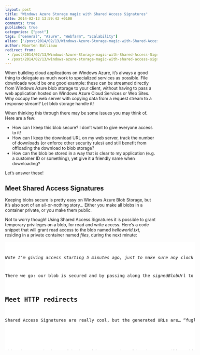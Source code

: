 ```yaml
---
layout: post
title: "Windows Azure Storage magic with Shared Access Signatures"
date: 2014-02-13 13:59:43 +0100
comments: true
published: true
categories: ["post"]
tags: ["General", "Azure", "Webfarm", "Scalability"]
alias: ["/post/2014/02/13/Windows-Azure-Storage-magic-with-Shared-Access-Signatures.aspx", "/post/2014/02/13/windows-azure-storage-magic-with-shared-access-signatures.aspx"]
author: Maarten Balliauw
redirect_from:
 - /post/2014/02/13/Windows-Azure-Storage-magic-with-Shared-Access-Signatures.aspx
 - /post/2014/02/13/windows-azure-storage-magic-with-shared-access-signatures.aspx
---
```

<p>When building cloud applications on Windows Azure, it’s always a good thing to delegate as much work to specialized services as possible. File downloads would be one good example: these can be streamed directly from Windows Azure blob storage to your client, without having to pass a web application hosted on Windows Azure Cloud Services or Web Sites. Why occupy the web server with copying data from a request stream to a response stream? Let blob storage handle it!</p> <p>When thinking this through there may be some issues you may think of. Here are a few:</p> <ul> <li>How can I keep this blob secure? I don’t want to give everyone access to it!</li> <li>How can I keep the download URL on my web server, track the number of downloads (or enforce other security rules) and still benefit from offloading the download to blob storage?</li> <li>How can the blob be stored in a way that is clear to my application (e.g. a customer ID or something), yet give it a friendly name when downloading?</li></ul> <p>Let’s answer these!</p> <h2>Meet Shared Access Signatures</h2> <p>Keeping blobs secure is pretty easy on Windows Azure Blob Storage, but it’s also sort of an all-or-nothing story… Either you make all blobs in a container private, or you make them public.</p> <p>Not to worry though! Using Shared Access Signatures it is possible to grant temporary privileges on a blob, for read and write access. Here’s a code snippet that will grant read access to the blob named <em>helloworld.txt</em>, residing in a private container named <em>files</em>, during the next minute:</p> <div id="scid:9D7513F9-C04C-4721-824A-2B34F0212519:6551ac27-1c68-4ea5-ace3-34ee9b3ad8a2" class="wlWriterEditableSmartContent" style="float: none; padding-bottom: 0px; padding-top: 0px; padding-left: 0px; margin: 0px; display: inline; padding-right: 0px"><pre style=" width: 628px; height: 358px;background-color:White;overflow: auto;"><div><!--

Code highlighting produced by Actipro CodeHighlighter (freeware)
http://www.CodeHighlighter.com/

--><span style="color: #000000;">CloudStorageAccount account </span><span style="color: #000000;">=</span><span style="color: #000000;"> </span><span style="color: #008000;">//</span><span style="color: #008000;"> your storage account connection here</span><span style="color: #008000;">
</span><span style="color: #000000;">var client </span><span style="color: #000000;">=</span><span style="color: #000000;"> account.CreateCloudBlobClient();
var container </span><span style="color: #000000;">=</span><span style="color: #000000;"> client.GetContainerReference(</span><span style="color: #800000;">&quot;</span><span style="color: #800000;">files</span><span style="color: #800000;">&quot;</span><span style="color: #000000;">);
var blob </span><span style="color: #000000;">=</span><span style="color: #000000;"> container.GetBlockBlobReference(</span><span style="color: #800000;">&quot;</span><span style="color: #800000;">helloworld.txt</span><span style="color: #800000;">&quot;</span><span style="color: #000000;">);

var builder </span><span style="color: #000000;">=</span><span style="color: #000000;"> </span><span style="color: #0000FF;">new</span><span style="color: #000000;"> UriBuilder(blob.Uri);
builder.Query </span><span style="color: #000000;">=</span><span style="color: #000000;"> blob.GetSharedAccessSignature(
    </span><span style="color: #0000FF;">new</span><span style="color: #000000;"> SharedAccessBlobPolicy
    {
        Permissions </span><span style="color: #000000;">=</span><span style="color: #000000;"> SharedAccessBlobPermissions.Read,
        SharedAccessStartTime </span><span style="color: #000000;">=</span><span style="color: #000000;"> </span><span style="color: #0000FF;">new</span><span style="color: #000000;"> DateTimeOffset(DateTime.UtcNow.AddMinutes(</span><span style="color: #000000;">-</span><span style="color: #800080;">5</span><span style="color: #000000;">)),
        SharedAccessExpiryTime </span><span style="color: #000000;">=</span><span style="color: #000000;"> </span><span style="color: #0000FF;">new</span><span style="color: #000000;"> DateTimeOffset(DateTime.UtcNow.AddMinutes(</span><span style="color: #800080;">1</span><span style="color: #000000;">)
    }).TrimStart(</span><span style="color: #800000;">'</span><span style="color: #800000;">?</span><span style="color: #800000;">'</span><span style="color: #000000;">);

var signedBlobUrl </span><span style="color: #000000;">=</span><span style="color: #000000;"> builder.Uri;
</span></div></pre><!-- Code inserted with Steve Dunn's Windows Live Writer Code Formatter Plugin.  http://dunnhq.com --></div>
<p><em>Note I’m giving access starting 5 minutes ago, just to make sure any clock skew along the way is ignored within a reasonable time window.</em></p>
<p>There we go: our blob is secured and by passing along the <em>signedBlobUrl</em> to our user, he or she can start downloading our blob without having access to any other blobs at all.</p>
<h2>Meet HTTP redirects</h2>
<p>Shared Access Signatures are really cool, but the generated URLs are… “fugly”, they are not pretty or easy to remember. Well, there is this thing called HTTP redirects, right? Here’s an ASP.NET MVC action method that checks if the user is authenticated, queries a repository for the correct filename, generates the signed access signature and redirects us to the actual download.</p>
<div id="scid:9D7513F9-C04C-4721-824A-2B34F0212519:f75a0ca8-7b9c-4e72-8a19-9990d8f328a5" class="wlWriterEditableSmartContent" style="float: none; padding-bottom: 0px; padding-top: 0px; padding-left: 0px; margin: 0px; display: inline; padding-right: 0px"><pre style=" width: 628px; height: 755px;background-color:White;overflow: auto;"><div><!--

Code highlighting produced by Actipro CodeHighlighter (freeware)
http://www.CodeHighlighter.com/

--><span style="color: #000000;">[Authorize]
[EnsureInvoiceAccessibleForUser]
</span><span style="color: #0000FF;">public</span><span style="color: #000000;"> ActionResult DownloadInvoice(</span><span style="color: #0000FF;">string</span><span style="color: #000000;"> invoiceId)
{
    </span><span style="color: #008000;">//</span><span style="color: #008000;"> Fetch invoice</span><span style="color: #008000;">
</span><span style="color: #000000;">    var invoice </span><span style="color: #000000;">=</span><span style="color: #000000;"> InvoiceService.RetrieveInvoice(invoiceId);
    </span><span style="color: #0000FF;">if</span><span style="color: #000000;"> (invoice </span><span style="color: #000000;">==</span><span style="color: #000000;"> </span><span style="color: #0000FF;">null</span><span style="color: #000000;">)
    {
        </span><span style="color: #0000FF;">return</span><span style="color: #000000;"> </span><span style="color: #0000FF;">new</span><span style="color: #000000;"> HttpNotFoundResult();
    }
    
    </span><span style="color: #008000;">//</span><span style="color: #008000;"> We can do other things here: track # downloads, ...

    </span><span style="color: #008000;">//</span><span style="color: #008000;"> Build shared access signature</span><span style="color: #008000;">
</span><span style="color: #000000;">    CloudStorageAccount account </span><span style="color: #000000;">=</span><span style="color: #000000;"> </span><span style="color: #008000;">//</span><span style="color: #008000;"> your storage account connection here</span><span style="color: #008000;">
</span><span style="color: #000000;">    var client </span><span style="color: #000000;">=</span><span style="color: #000000;"> account.CreateCloudBlobClient();
    var container </span><span style="color: #000000;">=</span><span style="color: #000000;"> client.GetContainerReference(</span><span style="color: #800000;">&quot;</span><span style="color: #800000;">invoices</span><span style="color: #800000;">&quot;</span><span style="color: #000000;">);
    var blob </span><span style="color: #000000;">=</span><span style="color: #000000;"> container.GetBlockBlobReference(invoice.CustomerId </span><span style="color: #000000;">+</span><span style="color: #000000;"> </span><span style="color: #800000;">&quot;</span><span style="color: #800000;">-</span><span style="color: #800000;">&quot;</span><span style="color: #000000;"> </span><span style="color: #000000;">+</span><span style="color: #000000;"> invoice.InvoiceId);

    var builder </span><span style="color: #000000;">=</span><span style="color: #000000;"> </span><span style="color: #0000FF;">new</span><span style="color: #000000;"> UriBuilder(blob.Uri);
    builder.Query </span><span style="color: #000000;">=</span><span style="color: #000000;"> blob.GetSharedAccessSignature(
        </span><span style="color: #0000FF;">new</span><span style="color: #000000;"> SharedAccessBlobPolicy
        {
            Permissions </span><span style="color: #000000;">=</span><span style="color: #000000;"> SharedAccessBlobPermissions.Read,
            SharedAccessStartTime </span><span style="color: #000000;">=</span><span style="color: #000000;"> </span><span style="color: #0000FF;">new</span><span style="color: #000000;"> DateTimeOffset(DateTime.UtcNow.AddMinutes(</span><span style="color: #000000;">-</span><span style="color: #800080;">5</span><span style="color: #000000;">)),
            SharedAccessExpiryTime </span><span style="color: #000000;">=</span><span style="color: #000000;"> </span><span style="color: #0000FF;">new</span><span style="color: #000000;"> DateTimeOffset(DateTime.UtcNow.AddMinutes(</span><span style="color: #800080;">1</span><span style="color: #000000;">)
        }).TrimStart(</span><span style="color: #800000;">'</span><span style="color: #800000;">?</span><span style="color: #800000;">'</span><span style="color: #000000;">);

    var signedBlobUrl </span><span style="color: #000000;">=</span><span style="color: #000000;"> builder.Uri;

    </span><span style="color: #008000;">//</span><span style="color: #008000;"> Redirect</span><span style="color: #008000;">
</span><span style="color: #000000;">    </span><span style="color: #0000FF;">return</span><span style="color: #000000;"> Redirect(signedBlobUrl);
}</span></div></pre><!-- Code inserted with Steve Dunn's Windows Live Writer Code Formatter Plugin.  http://dunnhq.com --></div>
<p>This gives us the best of both worlds: our web application can still verify access and run some business logic on it, yet we can offload the file download to blob storage.</p>
<h2>Meet Shared Access Signatures content disposition header</h2>
<p>Often, storage is a technical thing where we choose technical filenames for the things we store, instead of human-readable or human-friendly file names. In the example above, users will get a very strange filename to be downloaded: the customer id + invoice id, concatenated. No <em>.pdf</em> file extension, nothing else either. Users may get confused by this, or have problems opening the file because teir browser will not recognize this is a PDF.</p>
<p>Last November, <a href="http://blogs.msdn.com/b/windowsazurestorage/archive/2013/11/27/windows-azure-storage-release-introducing-cors-json-minute-metrics-and-more.aspx">a feature was added to blob storage</a> which enables us to let a blob be whatever we want it to be: support for setting some additional headers on a blob <em>through</em> the Shared Access Signature.</p>
<p>The following headers can be specified on-the-fly, through the shared access signature:</p>
<ul>
<li>Cache-Control </li>
<li>Content-Disposition </li>
<li>Content-Encoding </li>
<li>Content-Language </li>
<li>Content-Type</li></ul>
<p>Here’s how to generate a meaningful Shared Access Signature in the previous example, where we specify a human-readable filename for the resulting download, as well as a custom content type:</p>
<div id="scid:9D7513F9-C04C-4721-824A-2B34F0212519:6ccd237e-6cbf-47f5-aaf4-ff1aa360c5c8" class="wlWriterEditableSmartContent" style="float: none; padding-bottom: 0px; padding-top: 0px; padding-left: 0px; margin: 0px; display: inline; padding-right: 0px"><pre style=" width: 628px; height: 329px;background-color:White;overflow: auto;"><div><!--

Code highlighting produced by Actipro CodeHighlighter (freeware)
http://www.CodeHighlighter.com/

--><span style="color: #000000;">builder.Query </span><span style="color: #000000;">=</span><span style="color: #000000;"> blob.GetSharedAccessSignature(
    </span><span style="color: #0000FF;">new</span><span style="color: #000000;"> SharedAccessBlobPolicy
    {
        Permissions </span><span style="color: #000000;">=</span><span style="color: #000000;"> SharedAccessBlobPermissions.Read,
        SharedAccessStartTime </span><span style="color: #000000;">=</span><span style="color: #000000;"> </span><span style="color: #0000FF;">new</span><span style="color: #000000;"> DateTimeOffset(DateTime.UtcNow.AddMinutes(</span><span style="color: #000000;">-</span><span style="color: #800080;">5</span><span style="color: #000000;">)),
        SharedAccessExpiryTime </span><span style="color: #000000;">=</span><span style="color: #000000;"> </span><span style="color: #0000FF;">new</span><span style="color: #000000;"> DateTimeOffset(DateTime.UtcNow.AddMinutes(</span><span style="color: #800080;">1</span><span style="color: #000000;">)
    },
    </span><span style="color: #0000FF;">new</span><span style="color: #000000;"> SharedAccessBlobHeaders
    {
        ContentDisposition </span><span style="color: #000000;">=</span><span style="color: #000000;"> </span><span style="color: #800000;">&quot;</span><span style="color: #800000;">attachment; filename=</span><span style="color: #800000;">&quot;</span><span style="color: #000000;">
            </span><span style="color: #000000;">+</span><span style="color: #000000;"> customer.DisplayName </span><span style="color: #000000;">+</span><span style="color: #000000;"> </span><span style="color: #800000;">&quot;</span><span style="color: #800000;">-invoice-</span><span style="color: #800000;">&quot;</span><span style="color: #000000;"> </span><span style="color: #000000;">+</span><span style="color: #000000;"> invoice.InvoiceId </span><span style="color: #000000;">+</span><span style="color: #000000;"> </span><span style="color: #800000;">&quot;</span><span style="color: #800000;">.pdf</span><span style="color: #800000;">&quot;</span><span style="color: #000000;">,
        ContentType </span><span style="color: #000000;">=</span><span style="color: #000000;"> </span><span style="color: #800000;">&quot;</span><span style="color: #800000;">application/pdf</span><span style="color: #800000;">&quot;</span><span style="color: #000000;">
    }).TrimStart(</span><span style="color: #800000;">'</span><span style="color: #800000;">?</span><span style="color: #800000;">'</span><span style="color: #000000;">);</span></div></pre><!-- Code inserted with Steve Dunn's Windows Live Writer Code Formatter Plugin.  http://dunnhq.com --></div>
<p><em>Note: for this feature to work, the service version for the storage account must be set to the latest one, using the DefaultServiceVersion on the blob client. Here’s an example:</em></p>
<div id="scid:9D7513F9-C04C-4721-824A-2B34F0212519:2d983b69-a0d9-4963-9c58-3331a81ff5f8" class="wlWriterEditableSmartContent" style="float: none; padding-bottom: 0px; padding-top: 0px; padding-left: 0px; margin: 0px; display: inline; padding-right: 0px"><pre style=" width: 628px; height: 127px;background-color:White;overflow: auto;"><div><!--

Code highlighting produced by Actipro CodeHighlighter (freeware)
http://www.CodeHighlighter.com/

--><span style="color: #000000;">CloudStorageAccount account </span><span style="color: #000000;">=</span><span style="color: #000000;"> </span><span style="color: #008000;">//</span><span style="color: #008000;"> your storage account connection here</span><span style="color: #008000;">
</span><span style="color: #000000;">var client </span><span style="color: #000000;">=</span><span style="color: #000000;"> account.CreateCloudBlobClient();
var serviceProperties </span><span style="color: #000000;">=</span><span style="color: #000000;"> client.GetServiceProperties();
serviceProperties.DefaultServiceVersion </span><span style="color: #000000;">=</span><span style="color: #000000;"> </span><span style="color: #800000;">&quot;</span><span style="color: #800000;">2013-08-15</span><span style="color: #800000;">&quot;</span><span style="color: #000000;">;
client.SetServiceProperties(serviceProperties);</span></div></pre><!-- Code inserted with Steve Dunn's Windows Live Writer Code Formatter Plugin.  http://dunnhq.com --></div>
<p>
<p>Combining all these techniques, we can do some analytics and business logic in our web application and offload the boring file and network I/O to blob storage.</p>
<p>Enjoy!</p></p>
{% include imported_disclaimer.html %}
